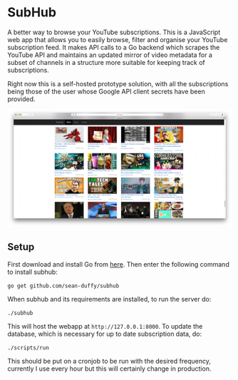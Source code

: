 SubHub
======

A better way to browse your YouTube subscriptions. This is a JavaScript web app that allows you to easily browse, filter
and organise your YouTube subscription feed. It makes API calls to a Go backend which scrapes the YouTube API and maintains
an updated mirror of video metadata for a subset of channels in a structure more suitable for keeping track of subscriptions.

Right now this is a self-hosted prototype solution, with all the subscriptions being those of the user whose Google API client
secrets have been provided.

![SubHub Screenshot](screenshot.png)

Setup
-----

First download and install Go from [here](http://golang.org). Then enter the following command to install subhub:

    go get github.com/sean-duffy/subhub

When subhub and its requirements are installed, to run the server do:

    ./subhub

This will host the webapp at ```http://127.0.0.1:8000```. To update the database, which is necessary for up to date subscription data, do:

    ./scripts/run

This should be put on a cronjob to be run with the desired frequency, currently I use every hour but
this will certainly change in production.
